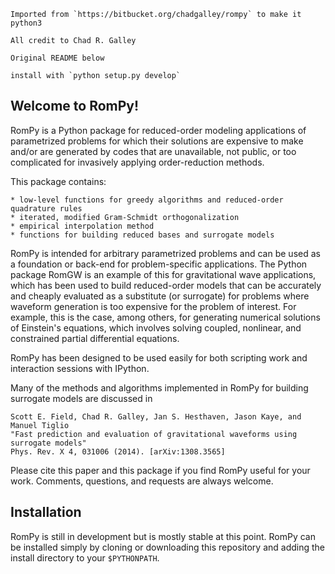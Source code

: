 ```
Imported from `https://bitbucket.org/chadgalley/rompy` to make it python3

All credit to Chad R. Galley

Original README below

install with `python setup.py develop`

```

Welcome to RomPy!
-----------------------

RomPy is a Python package for reduced-order modeling applications of parametrized problems for which their solutions are expensive to make and/or are generated by codes that are unavailable, not public, or too complicated for invasively applying order-reduction methods.

This package contains:
    
    * low-level functions for greedy algorithms and reduced-order quadrature rules
    * iterated, modified Gram-Schmidt orthogonalization
    * empirical interpolation method
    * functions for building reduced bases and surrogate models

RomPy is intended for arbitrary parametrized problems and can be used as a foundation or back-end for problem-specific applications. The Python package RomGW is an example of this for gravitational wave applications, which has been used to build reduced-order models that can be accurately and cheaply evaluated as a substitute (or surrogate) for problems where waveform generation is too expensive for the problem of interest. For example, this is the case, among others, for generating numerical solutions of Einstein's equations, which involves solving coupled, nonlinear, and constrained partial differential equations.

RomPy has been designed to be used easily for both scripting work and interaction sessions with IPython. 

Many of the methods and algorithms implemented in RomPy for building surrogate models are discussed in 

    Scott E. Field, Chad R. Galley, Jan S. Hesthaven, Jason Kaye, and Manuel Tiglio
    "Fast prediction and evaluation of gravitational waveforms using surrogate models"
    Phys. Rev. X 4, 031006 (2014). [arXiv:1308.3565]

Please cite this paper and this package if you find RomPy useful for your work. Comments, questions, and requests are always welcome.


Installation
-----------------------

RomPy is still in development but is mostly stable at this point. RomPy can be installed simply by cloning or downloading this repository and adding the install directory to your `$PYTHONPATH`.
